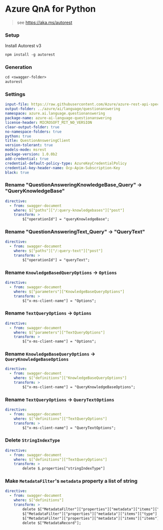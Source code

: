 # Azure QnA for Python

> see https://aka.ms/autorest

### Setup

Install Autorest v3

```ps
npm install -g autorest
```

### Generation

```ps
cd <swagger-folder>
autorest
```

### Settings

```yaml
input-file: https://raw.githubusercontent.com/Azure/azure-rest-api-specs/68e7988aba481206f08019d3efb585683d5bc577/specification/cognitiveservices/data-plane/Language/preview/2021-07-15-preview/questionanswering.json
output-folder: ../azure/ai/language/questionanswering
namespace: azure.ai.language.questionanswering
package-name: azure-ai-language-questionanswering
license-header: MICROSOFT_MIT_NO_VERSION
clear-output-folder: true
no-namespace-folders: true
python: true
title: QuestionAnsweringClient
version-tolerant: true
models-mode: msrest
package-version: 1.0.0b2
add-credential: true
credential-default-policy-type: AzureKeyCredentialPolicy
credential-key-header-name: Ocp-Apim-Subscription-Key
black: true
```

### Rename "QuestionAnsweringKnowledgeBase_Query" -> "QueryKnowledgeBase"

```yaml
directive:
  - from: swagger-document
    where: $["paths"]["/:query-knowledgebases"]["post"]
    transform: >
        $["operationId"] = "queryKnowledgeBase";
```

### Rename "QuestionAnsweringText_Query" -> "QueryText"

```yaml
directive:
  - from: swagger-document
    where: $["paths"]["/:query-text"]["post"]
    transform: >
        $["operationId"] = "queryText";
```

### Rename `KnowledgeBasedQueryOptions` -> `Options`

```yaml
directive:
  - from: swagger-document
    where: $["parameters"]["KnowledgeBaseQueryOptions"]
    transform: >
        $["x-ms-client-name"] = "Options";
```

### Rename `TextQueryOptions` -> `Options`

```yaml
directive:
  - from: swagger-document
    where: $["parameters"]["TextQueryOptions"]
    transform: >
        $["x-ms-client-name"] = "Options";
```

### Rename `KnowledgeBaseQueryOptions` -> `QueryKnowledgeBaseOptions`

```yaml
directive:
  - from: swagger-document
    where: $["definitions"]["KnowledgeBaseQueryOptions"]
    transform: >
        $["x-ms-client-name"] = "QueryKnowledgeBaseOptions";
```

### Rename `TextQueryOptions` -> `QueryTextOptions`

```yaml
directive:
  - from: swagger-document
    where: $["definitions"]["TextQueryOptions"]
    transform: >
        $["x-ms-client-name"] = "QueryTextOptions";
```

### Delete `StringIndexType`

```yaml
directive:
  - from: swagger-document
    where: $["definitions"]["TextQueryOptions"]
    transform: >
        delete $.properties["stringIndexType"]
```

### Make `MetadataFilter`'s `metadata` property a list of string

```yaml
directive:
  - from: swagger-document
    where: $["definitions"]
    transform: >
        delete $["MetadataFilter"]["properties"]["metadata"]["items"]["$ref"];
        $["MetadataFilter"]["properties"]["metadata"]["items"]["type"] = "array";
        $["MetadataFilter"]["properties"]["metadata"]["items"]["items"] = {"type": "string"};
        delete $["MetadataRecord"];
```
